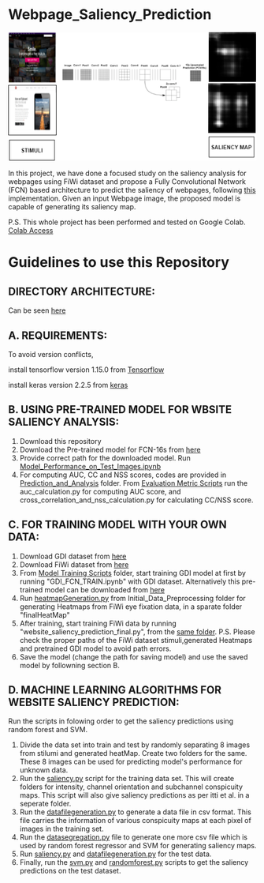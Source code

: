 # Webpage_Saliency_Prediction

![Saliency Analysis](https://github.com/Niloy-Chakraborty/Webpage_Saliency_Prediction/blob/master/Readme%20Images/SaliencyAnalysis.png)

In this project, we have done a focused study on the saliency analysis for webpages using FiWi dataset and propose a Fully Convolutional Network (FCN) based architecture to predict the saliency of webpages, following [this](https://people.eecs.berkeley.edu/~jonlong/long_shelhamer_fcn.pdf) implementation. Given an input Webpage image, the proposed model is capable of generating its saliency map.


P.S. This whole project has been performed and tested on Google Colab. [Colab Access](https://drive.google.com/open?id=19EOE1yqbsomld394ZsosZisnvPcRYdTT)

# Guidelines to use this Repository

## DIRECTORY ARCHITECTURE:
Can be seen [here](https://github.com/Niloy-Chakraborty/Webpage_Saliency_Prediction/blob/master/Directory%20Architecture.txt)

## A. REQUIREMENTS:
To avoid version conflicts, 

install tensorflow version 1.15.0 from [Tensorflow](https://www.tensorflow.org/install/pip)

install keras version 2.2.5 from [keras](https://keras.io/)

## B. USING PRE-TRAINED MODEL FOR WBSITE SALIENCY ANALYSIS:
1. Download this repository
2. Download the Pre-trained model for FCN-16s from [here](https://drive.google.com/open?id=1smxAlcvbkOpRBQb4ClfcAkgfaub6aMgo)
3. Provide correct path for the downloaded model. Run [Model_Performance_on_Test_Images.ipynb](https://github.com/Niloy-Chakraborty/Webpage_Saliency_Prediction/tree/master/Prediction_and_Analysis)
4. For computing AUC, CC and NSS scores, codes are provided in [Prediction_and_Analysis](https://github.com/Niloy-Chakraborty/Webpage_Saliency_Prediction/tree/master/Prediction_and_Analysis) folder. From [Evaluation Metric Scripts](https://github.com/Niloy-Chakraborty/Webpage_Saliency_Prediction/tree/master/Prediction_and_Analysis/Evaluation%20Metric%20Scripts) run the auc_calculation.py for computing AUC score, and cross_correlation_and_nss_calculation.py for calculating CC/NSS score.

## C. FOR TRAINING MODEL WITH YOUR OWN DATA:
1. Download GDI dataset from [here](https://github.com/cvzoya/visimportance/tree/master/data)
2. Download FiWi dataset from [here](https://www-users.cs.umn.edu/~qzhao/webpage_saliency.html)
3. From [Model Training Scripts](https://github.com/Niloy-Chakraborty/Webpage_Saliency_Prediction/tree/master/Model_Training_Scripts) folder, start training GDI model at first by running "GDI_FCN_TRAIN.ipynb" with GDI dataset. 
Alternatively this pre-trained model can be downloaded from [here](https://drive.google.com/open?id=1-MKN-nQj6NOX-J9P9UOqp5mjqfMynWcC)
4. Run [heatmapGeneration.py](https://github.com/Niloy-Chakraborty/Webpage_Saliency_Prediction/tree/master/Initial_Data_Preprocessing) from Initial_Data_Preprocessing folder for generating Heatmaps from FiWi eye fixation data, in a sparate folder "finalHeatMap" 
5. After training, start training FiWi data by running "website_saliency_prediction_final.py", from the [same folder](https://github.com/Niloy-Chakraborty/Webpage_Saliency_Prediction/tree/master/Model_Training_Scripts). 
P.S. Please check the proper paths of the FiWi dataset stimuli,generated Heatmaps and pretrained GDI model to avoid path errors.
6. Save the model (change the path for saving model) and use the saved model  by followning section B.

## D. MACHINE LEARNING ALGORITHMS FOR WEBSITE SALIENCY PREDICTION:
Run the scripts in folowing order to get the saliency predictions using random forest and SVM.

1. Divide the data set into train and test by randomly separating 8 images from stilumi and generated heatMap. Create two folders for the same. These 8 images can be used for predicting model's performance for unknown data.
2. Run the [saliency.py](https://github.com/Niloy-Chakraborty/Webpage_Saliency_Prediction/tree/master/Machine_Learninig_Approach) script for the training data set. This will create folders for intensity, channel orientation and subchannel conspicuity maps. This script will also give saliency predictions as per itti et al. in a seperate folder.
3. Run the [datafilegeneration.py](https://github.com/Niloy-Chakraborty/Webpage_Saliency_Prediction/tree/master/Machine_Learninig_Approach) to generate a data file in csv format. This file carries the information of various conspicuity maps at each pixel of images in the training set.
4. Run the [datasegregation.py](https://github.com/Niloy-Chakraborty/Webpage_Saliency_Prediction/tree/master/Machine_Learninig_Approach) file to generate one more csv file which is used by random forest regressor and SVM for generating saliency maps.
5. Run [saliency.py](https://github.com/Niloy-Chakraborty/Webpage_Saliency_Prediction/tree/master/Machine_Learninig_Approach) and [datafilegeneration.py](https://github.com/Niloy-Chakraborty/Webpage_Saliency_Prediction/tree/master/Machine_Learninig_Approach) for the test data.
6. Finally, run the [svm.py](https://github.com/Niloy-Chakraborty/Webpage_Saliency_Prediction/tree/master/Machine_Learninig_Approach) and [randomforest.py](https://github.com/Niloy-Chakraborty/Webpage_Saliency_Prediction/tree/master/Machine_Learninig_Approach) scripts to get the saliency predictions on the test dataset. 




